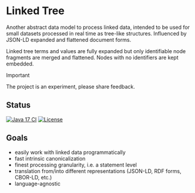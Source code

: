 # Linked Tree

Another abstract data model to process linked data, intended to be used for small datasets processed in real time as tree-like structures. Influenced by JSON-LD expanded and flattened document forms.

Linked tree terms and values are fully expanded but only identifiable node fragments are merged and flattened. Nodes with no identifiers are kept embedded.

> [!IMPORTANT]
> The project is an experiment, please share feedback.


## Status

[![Java 17 CI](https://github.com/filip26/linked-tree/actions/workflows/java17-push.yml/badge.svg)](https://github.com/filip26/linked-tree/actions/workflows/java17-push.yml)
[![License](https://img.shields.io/badge/License-Apache%202.0-blue.svg)](https://opensource.org/licenses/Apache-2.0)


## Goals

  * easily work with linked data programmatically  
  * fast intrinsic canonicalization
  * finest processing granularity, i.e. a statement level
  * translation from/into different representations (JSON-LD, RDF forms, CBOR-LD, etc.)
  * language-agnostic
